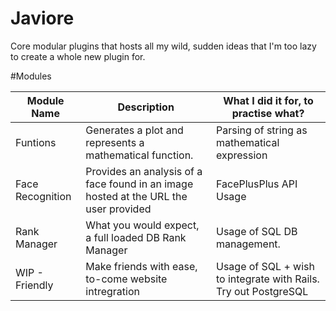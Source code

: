 # Javiore
Core modular plugins that hosts all my wild, sudden ideas that I'm too lazy to create a whole new plugin for.

#Modules

| Module Name      | Description                                                                          | What I did it for, to practise what?                            |
|------------------|--------------------------------------------------------------------------------------|-----------------------------------------------------------------|
| Funtions         | Generates a plot and represents a mathematical function.                             | Parsing of string as mathematical expression                    |
| Face Recognition | Provides an analysis of a face found in an image hosted at the URL the user provided | FacePlusPlus API Usage                                          |
| Rank Manager     | What you would expect, a full loaded DB Rank Manager                                 | Usage of SQL DB management.                                     |
| WIP - Friendly   | Make friends with ease, to-come website intregration                                 | Usage of SQL + wish to integrate with Rails. Try out PostgreSQL |
